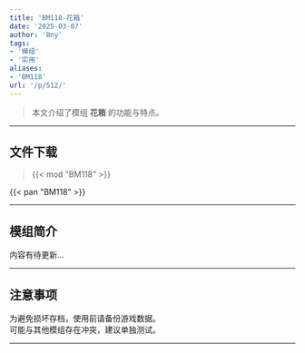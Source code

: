 ```yaml
---
title: 'BM118-花箱'
date: '2025-03-07'
author: 'Bny'
tags:
- '模组'
- '实用'
aliases:
- 'BM118'
url: '/p/512/'
---
```


> 本文介绍了模组 **花箱** 的功能与特点。

---

## 文件下载  

> {{< mod "BM118" >}}  

{{< pan "BM118" >}}  

---

## 模组简介

>  
内容有待更新...  

---

## 注意事项

>  
为避免损坏存档，使用前请备份游戏数据。  
可能与其他模组存在冲突，建议单独测试。  

---

